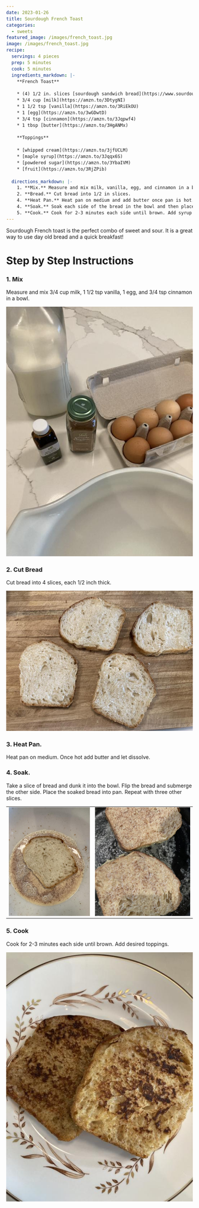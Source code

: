 ```yaml
---
date: 2023-01-26
title: Sourdough French Toast
categories:
  - sweets
featured_image: /images/french_toast.jpg
image: /images/french_toast.jpg
recipe:
  servings: 4 pieces
  prep: 5 minutes
  cook: 5 minutes
  ingredients_markdown: |-
    **French Toast**

    * (4) 1/2 in. slices [sourdough sandwich bread](https://www.sourdoughathome.com/breads/2023/01/15/sourdough-sandwich-bread/)
    * 3/4 cup [milk](https://amzn.to/3DtygNI)
    * 1 1/2 tsp [vanilla](https://amzn.to/3RiEkOU)
    * 1 [egg](https://amzn.to/3wGDwtD)
    * 3/4 tsp [cinnamon](https://amzn.to/3Jqpwf4)
    * 1 tbsp [butter](https://amzn.to/3HgANMx)

    **Toppings**

    * [whipped cream](https://amzn.to/3jfUCLM)
    * [maple syrup](https://amzn.to/3Jqqx6S)
    * [powdered sugar](https://amzn.to/3YbaIVM)
    * [fruit](https://amzn.to/3RjZPib)

  directions_markdown: |-
    1. **Mix.** Measure and mix milk, vanilla, egg, and cinnamon in a bowl.
    2. **Bread.** Cut bread into 1/2 in slices.
    4. **Heat Pan.** Heat pan on medium and add butter once pan is hot.
    4. **Soak.** Soak each side of the bread in the bowl and then place in pan.
    5. **Cook.** Cook for 2-3 minutes each side until brown. Add syrup or powdered sugar with fruit and whipped cream!
---
```


Sourdough French toast is the perfect combo of sweet and sour. It is a great way to use day old bread and a quick breakfast!

# Step by Step Instructions

### 1. Mix

Measure and mix 3/4 cup milk, 1 1/2 tsp vanilla, 1 egg, and 3/4 tsp cinnamon in a bowl.

![Mix](/images/french_mix.jpg)

### 2. Cut Bread

Cut bread into 4 slices, each 1/2 inch thick.

![Bread](/images/french_slice.jpg)

### 3. Heat Pan.

Heat pan on medium. Once hot add butter and let dissolve.

### 4. Soak.

Take a slice of bread and dunk it into the bowl. Flip the bread and submerge the other side. Place the soaked bread into pan. Repeat with three other slices.

|                                     |                                          |
| ----------------------------------- | ---------------------------------------- |
| ![Starter](/images/french_soak.jpg) | ![Starter Peak](/images/french_cook.jpg) |

### 5. Cook

Cook for 2-3 minutes each side until brown. Add desired toppings.

![Toast](/images/french_done.jpg)
